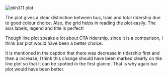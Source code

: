
![ekh311 plot](https://github.com/ssb10/PUI2017_ekh331/blob/master/HW8_ekh331/HW8_plot_ekh331.png)


The plot gives a clear distinction between bus, train and total ridership due to good colour choice. Also, the grid helps in reading the plot easily. The axis labels, legend and title is perfect!

Though line plot speaks a lot about CTA ridership, since it is a comparison, I think bar plot would have been a better choice.

It is mentioned in the caption that there was decrease in ridership first and then a increase, I think this change should have been marked clearly on the line plot so that it can be spotted in the first glance. That is why again bar plot would have been better.

